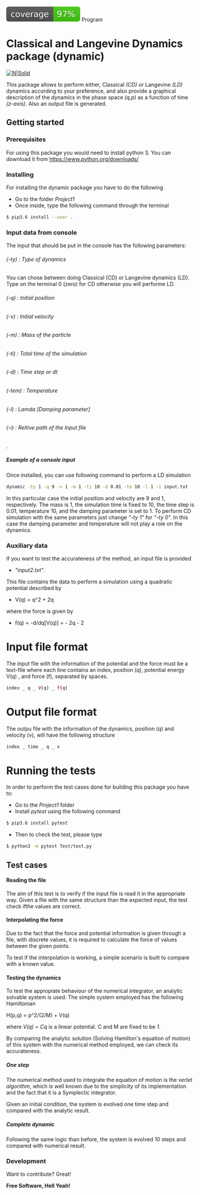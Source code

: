 ![Coverage image](./img/coverage.svg)
Program

# Classical and Langevine Dynamics package (dynamic)

[![N|Solid](https://cldup.com/dTxpPi9lDf.thumb.png)](https://nodesource.com/products/nsolid)

This package allows to perform either, Classical *(CD)* or Langevine *(LD)* dynamics according to your preference, and also provide a graphical description of the dynamics in the phase space *(q,p)* as a function of time *(z-axis)*. Also an output file is generated.




## Getting started


### Prerequisites
For using this package you would need to install python 3. You can download it from https://www.python.org/downloads/

### Installing

For installing the dynamic package you have to do the following
- Go to the folder *Project1*
- Once inside, type the following command through the terminal
```sh
$ pip3.6 install --user .
```

### Input data from console

The input that should be put in the console has the following parameters:

###### (-ty) : Type of dynamics 
You can chose between doing Classical (CD) or Langevine dynamics (LD). Type on the terminal 0 (zero) for CD otherwise you will performe LD.
###### (-q) : Initial position
###### (-v) : Initial velocity
###### (-m) : Mass of the particle
###### (-ti) : Total time of the simulation 
###### (-d) : Time step or dt
###### (-tem) : Temperature
###### (-l) : Lamda  [Damping parameter]
###### (-i) : Reltive path of the Input file 
.
##### Example of a console input
Once installed, you can use following command to perform a LD simulation 
```sh
dynamic -ty 1 -q 9 -v 1 -m 1 -ti 10 -d 0.01 -te 10 -l 1 -i input.txt 
```
In this particular case the initial position and velocity are 9 and 1, respectively. The mass is 1, the simulation time is fixed to 10, the time step is 0.01, temperature 10, and the damping parameter is set to 1.
To perform CD simulation  with the same parameters just change *"-ty 1"* for *"-ty 0".* In this case the damping parameter and temperature will not play a role on the dynamics.


### Auxiliary data
If you want to test the accurateness of the method, an input file is provided 
- *"input2.txt"*.

This file contains the data to perform a simulation using a quadratic potential described by

- V(q) = q^2 + 2q

where the force is given by
- f(q) = -d/dq[V(q)] = - 2q - 2


# Input file format 
The input file with the information of the potential and the force must be a text-file where each line contains an index, position (q), potential energy V(q) , and force (f), separated by spaces.
```sh
index _ q _ V(q) _ f(q)
```
# Output file format 
The outpu file with the information of the dynamics, position (q) and velocity (v), will have the following structure 
```sh
index _ time _ q _ v
```

# Running the tests
In order to perform the test cases done for building this package you have to:
- Go to the *Project1* folder
- Install *pytest* using the following command
```sh
$ pip3.6 install pytest
```
- Then to check the test, please type
```sh
$ python3 -m pytest Test/test.py
```

## Test cases
#### Reading the file
The aim of this test is to verify if the input file is read it in the appropriate way. 
Given a file with the same structure than the expected input, the test check ifthe values are correct.

#### Interpolating the force
Due to the fact that the force and potential information is given through a file, with discrete values, it is required to calculate the force of values between the given points.

To test if the interpolation is working, a simple scenario is built to compare with a known value.

#### Testing the dynamics 
To test the appropiate behaviour of the numerical integrator, an analytic solvable system is used.
The simple system employed has the following Hamiltonian

H(p,q) =  p^2/(2/M) + V(q)

where *V(q) = Cq* is a linear potential. C and M are fixed to be *1*.

By comparing the analytic solution (Solving Hamilton's equation of motion) of this system with the numerical method employed, we can check its accurateness.

##### One step
The numerical method used to integrate the equation of motion is the *verlet algorithm*, which is well known due to the simplicity of its implementation and the fact that it is a Symplectic integrator.

Given an initial condition, the system is evolved one time step and compared with the analytic result.

##### Complete dynamic

Following the same logic than before, the system is evolved 10 steps and compared with numerical result.



### Development

Want to contribute? Great!



**Free Software, Hell Yeah!**

[//]: # (These are reference links used in the body of this note and get stripped out when the markdown processor does its job. There is no need to format nicely because it shouldn't be seen. Thanks SO - http://stackoverflow.com/questions/4823468/store-comments-in-markdown-syntax)


[dill]: <https://github.com/joemccann/dillinger>
[git-repo-url]: <https://github.com/joemccann/dillinger.git>
[john gruber]: <http://daringfireball.net>
[df1]: <http://daringfireball.net/projects/markdown/>
[markdown-it]: <https://github.com/markdown-it/markdown-it>
[Ace Editor]: <http://ace.ajax.org>
[node.js]: <http://nodejs.org>
[Twitter Bootstrap]: <http://twitter.github.com/bootstrap/>
[jQuery]: <http://jquery.com>
[@tjholowaychuk]: <http://twitter.com/tjholowaychuk>
[express]: <http://expressjs.com>
[AngularJS]: <http://angularjs.org>
[Gulp]: <http://gulpjs.com>

[PlDb]: <https://github.com/joemccann/dillinger/tree/master/plugins/dropbox/README.md>
[PlGh]: <https://github.com/joemccann/dillinger/tree/master/plugins/github/README.md>
[PlGd]: <https://github.com/joemccann/dillinger/tree/master/plugins/googledrive/README.md>
[PlOd]: <https://github.com/joemccann/dillinger/tree/master/plugins/onedrive/README.md>
[PlMe]: <https://github.com/joemccann/dillinger/tree/master/plugins/medium/README.md>
[PlGa]: <https://github.com/RahulHP/dillinger/blob/master/plugins/googleanalytics/README.md>


